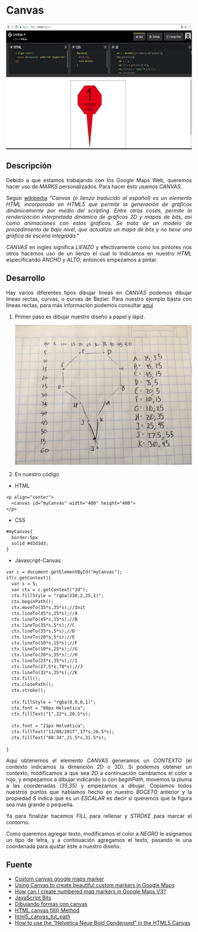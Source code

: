 Canvas 
=====

<p align="center">
	<img src="https://github.com/ginppian/Javascript-Canvas/blob/master/imgs/img1.png" width="681" height="340">
</p>

## Descripción

<p align="justify">
	Debído a que estamos trabajando con los Google Maps Web, queremos hacer uso de <i>MARKS</i> personalizados. Para hacer ésto usamos <i>CANVAS</i>.
</p>

<p align="justify">
	Según <a href="https://es.wikipedia.org/wiki/Canvas_(HTML)">wikipedia</a> <i>"Canvas (o lienzo traducido al español) es un elemento HTML incorporado en HTML5 que permite la generación de gráficos dinámicamente por medio del scripting. Entre otras cosas, permite la renderización interpretada dinámica de gráficos 2D y mapas de bits, asi como animaciones con estos gráficos. Se trata de un modelo de procedimiento de bajo nivel, que actualiza un mapa de bits y no tiene una gráfica de escena integrada."</i>
</p>

<p align="justify">
	<i>CANVAS</i> en ingles significa <i>LIENZO</i> y efectivamente como los pintores nos otros hacemos uso de un lienzo el cual lo indicamos en nuestro <i>HTML</i> especificando <i>ANCHO</i> y <i>ALTO</i>, entonces empezamos a pintar.
</p>

## Desarrollo

<p align="justify">
	Hay varios diferentes tipos dibujar lineas en <i>CANVAS</i> podemos dibujar lineas rectas, curvas, o curvas de Bezier. Para nuestro ejemplo básta con lineas rectas, para más información podemos consultar <a href="https://developer.mozilla.org/es/docs/Web/Guide/HTML/Canvas_tutorial/Dibujando_formas">aquí</a>
</p>

<ol>
	<li>
		Primer paso es dibujar nuestro diseño a papel y lápiz.
		<p align="center">
			<img src="https://github.com/ginppian/Javascript-Canvas/blob/master/imgs/img2.jpg" width="504" height="378">
		</p>
	</li>
	<li>
		En nuestro código
	</li>
</ol>

* HTML

```
<p align="center">
  <canvas id="myCanvas" width="400" height="400">
</p>
```

* CSS

```
#myCanvas{
  border:5px
  solid #d3d3d3;
}
```

* Javascript-Canvas

```
var c = document.getElementById("myCanvas");
if(c.getContext){
  var s = 5;
  var ctx = c.getContext("2d");
  ctx.fillStyle = "rgba(230,2,25,1)";
  ctx.beginPath();
  ctx.moveTo(35*s,35*s);//Init
  ctx.lineTo(45*s,25*s);//A
  ctx.lineTo(45*s,15*s);//B 
  ctx.lineTo(35*s,5*s);//C 
  ctx.lineTo(35*s,5*s);//D
  ctx.lineTo(20*s,5*s);//E 
  ctx.lineTo(10*s,15*s);//F 
  ctx.lineTo(10*s,25*s);//G
  ctx.lineTo(20*s,35*s);//H 
  ctx.lineTo(23*s,35*s);//I 
  ctx.lineTo(27.5*s,70*s);//J
  ctx.lineTo(32*s,35*s);//K 
  ctx.fill(); 
  ctx.closePath();
  ctx.stroke();
  
  ctx.fillStyle = "rgba(0,0,0,1)";
  ctx.font = "89px Helvetica";
  ctx.fillText("1",22*s,20.5*s);
  
  ctx.font = "21px Helvetica";
  ctx.fillText("11/08/2017",17*s,26.5*s);
  ctx.fillText("08:34",21.5*s,31.5*s);
  
}
```

<p align="justify">
	Aquí obtenemos el elemento <i>CANVAS</i> generamos un <i>CONTEXTO</i> (el contexto indicamos la dimención 2D o 3D). Si podemos obtener un contexto, módificamos a que sea <i>2D</i> a continuación cambiamos el color a rojo, y empezamos a dibujar indicando lo con <i>beginPath</i>, movemos la pluma a las coordenadas <i>(35,35)</i> y empezamos a dibujar. Copiamos todos nuestros puntos que habíamos hecho en nuestro <i>BOCETO</i> anterior y la propiedad <i>S</i> indica que es un <i>ESCALAR</i> es decir si queremos que la figura sea más grande o pequeña.
</p>

<p align="justify">Ya para finalizar hacemos <i>FILL</i> para rellenar y <i>STROKE</i> para marcar el contorno.</p>
<p align="justify">Como queremos agregar texto, modificamos el color a <i>NEGRO</i> le asignamos un tipo de letra, y a continuación agregamos el texto, pasando le una coordenada para ajustar éste a nuestro diseño.</p>



## Fuente

* <a href="https://gist.github.com/viktorkelemen/1451945/cb94c2aa2d24d60209a896506c438f8e754d08dd">Custom canvas google maps marker</a>
* <a href="https://paul.kinlan.me/using-canvas-to-create-beautiful-custom-marke/">Using Canvas to create beautiful custom markers in Google Maps</a>
* <a href="https://stackoverflow.com/questions/2436484/how-can-i-create-numbered-map-markers-in-google-maps-v3">How can I create numbered map markers in Google Maps V3?</a>
* <a href="http://js-bits.blogspot.mx/2010/07/canvas-rounded-corner-rectangles.html">JavaScript Bits</a>
* <a href="https://developer.mozilla.org/es/docs/Web/Guide/HTML/Canvas_tutorial/Dibujando_formas">Dibujando formas con canvas</a>
* <a href="https://www.w3schools.com/tags/canvas_fill.asp">HTML canvas fill() Method</a>
* <a href="https://www.w3schools.com/html/tryit.asp?filename=tryhtml5_canvas_tut_path">html5_canvas_tut_path</a>
* <a href="https://stackoverflow.com/questions/12449904/how-to-use-the-helvetica-neue-bold-condensed-in-the-html5-canvas">How to use the “Helvetica Neue Bold Condensed” in the HTML5 Canvas</a>

